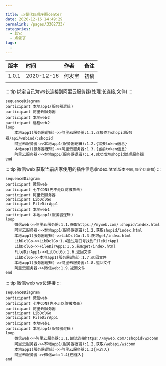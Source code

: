 ```yaml
---

title: 点餐代码顺序图center
date: 2020-12-16 14:49:29
permalink: /pages/3302733/
categories:
  - 其它
  - 点餐了
tags:
  - 
---
```



|  版本   | 时间  |   作者   | 备注  |
|:- |:- |:- |:- |
|    1.0.1    |  2020-12-16     |   何发宝      |   初稿    |
|        |       |         |       |




::: tip 绑定自己为ws长连接到阿里云服务器(处理:长连接,文件)
:::


```mermaid
sequenceDiagram
participant 本地app1(服务器逻辑)
participant 阿里云服务器
participant 本地web2
participant 远程web2
loop 
    本地app1(服务器逻辑)->>阿里云服务器:1.1.连接作为shopid服务器/api/wsbind/:shopid
    阿里云服务器->>本地app1(服务器逻辑):1.2.{需要token信息}
    本地app1(服务器逻辑)->>阿里云服务器:1.3.{当前token信息}
    阿里云服务器->>本地app1(服务器逻辑):1.4.成功成为shopid处理服务器
end
``` 


::: tip 微信web 获取当前店家使用的插件信息(index.html`版本不同,每个店家都`)
:::

```mermaid
sequenceDiagram
participant 微信web
participant 七牛CDN(先不走以防被攻击)
participant 阿里云服务器
participant LibDclGo
participant FileDirApp1
participant 本地web1
participant 本地app1(服务器逻辑)
loop 
    微信web->>阿里云服务器:1.1.获取https://myweb.com/:shopid/index.html
    阿里云服务器->>本地app1(服务器逻辑):1.2.获取shopid/index.html
    本地app1(服务器逻辑)->>LibDclGo:1.3.获取get/index.html
    LibDclGo->>LibDclGo:1.4通过端口号找到FileDirApp1
    LibDclGo->>FileDirApp1:1.5.获取get/index.html
    FileDirApp1->>LibDclGo:1.6.返回文件
    LibDclGo->>本地app1(服务器逻辑):1.7.返回文件
    本地app1(服务器逻辑)->>阿里云服务器:1.8.返回文件
    阿里云服务器->>微信web:1.9.返回文件
end
``` 




::: tip 微信web ws长连接
:::

```mermaid
sequenceDiagram
participant 微信web
participant 七牛CDN(先不走以防被攻击)
participant 阿里云服务器
participant LibDclGo
participant FileDirApp1
participant 本地web1
participant 本地app1(服务器逻辑)
loop 
    微信web->>阿里云服务器:1.1.尝试连接https://myweb.com/:shopid/wxconn
    阿里云服务器->>本地app1(服务器逻辑):1.2.获取/webapi/wsconn
    本地app1(服务器逻辑)->>阿里云服务器:1.3{已连入}
    阿里云服务器->>微信web:1.4{已连入}
end
``` 

